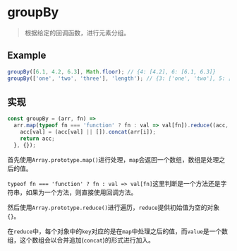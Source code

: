 # groupBy

> 根据给定的回调函数，进行元素分组。

## Example

```js
groupBy([6.1, 4.2, 6.3], Math.floor); // {4: [4.2], 6: [6.1, 6.3]}
groupBy(['one', 'two', 'three'], 'length'); // {3: ['one', 'two'], 5: ['three']}
```

## 实现

```js
const groupBy = (arr, fn) =>
  arr.map(typeof fn === 'function' ? fn : val => val[fn]).reduce((acc, val, i) => {
    acc[val] = (acc[val] || []).concat(arr[i]);
    return acc;
  }, {});
```

首先使用`Array.prototype.map()`进行处理，`map`会返回一个数组，数组是处理之后的值。

`typeof fn === 'function' ? fn : val => val[fn]`这里判断是一个方法还是字符串，如果为一个方法，则直接使用回调方法。

然后使用`Array.prototype.reduce()`进行遍历，`reduce`提供初始值为空的对象`{}`。

在`reduce`中，每个对象中的`key`对应的是在`map`中处理之后的值，而`value`是一个数组，这个数组会以合并追加(`concat`)的形式进行加入。